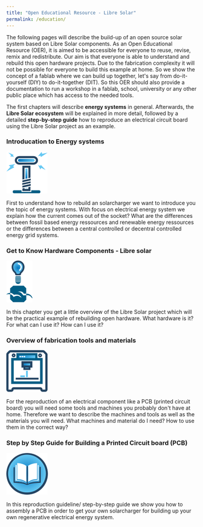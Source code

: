 ```yaml
---
title: "Open Educational Resource - Libre Solar"
permalink: /education/
---
```


The following pages will describe the build-up of an open source solar system based on Libre Solar components. As an Open Educational Resource (OER), it is aimed to be accessible for everyone to reuse, revise, remix and redistribute.
Our aim is that everyone is able to understand and rebuild this open hardware projects.
Due to the fabrication complexity it will not be possible for everyone to build this example at home. So we show the concept of a fablab where we can build up together, let's say from do-it-yourself (DIY) to do-it-together (DIT).
So this OER should also provide a documentation to run a workshop in a fablab, school, university or any other public place which has access to the needed tools.

The first chapters will describe **energy systems** in general. Afterwards, the **Libre Solar ecosystem** will be explained in more detail, followed by a detailed **step-by-step guide** how to reproduce an electrical circuit board using the Libre Solar project as an example.

### Introducation to Energy systems
![intro_energy](/media_files/intro_energy.png)

First to understand how to rebuild an solarcharger we want to introduce you the topic of energy systems. With focus on electrical energy system we explain how the current comes out of the socket? What are the differences between fossil based energy ressources and renewable energy ressources or the differences between a central controlled or decentral controlled energy grid systems.

### Get to Know Hardware Components - Libre solar
![intro_libresolar](/media_files/intro_libresolar.png)

In this chapter you get a little overview of the Libre Solar project which will be the practical example of rebuilding open hardware.
What hardware is it? For what can I use it? How can I use it?

### Overview of fabrication tools and materials
![intro_tools](/media_files/intro_tools.png)

For the reproduction of an electrical component like a PCB (printed circuit board) you will need some tools and machines you probably don't have at home. Therefore we want to describe the machines and tools as well as the materials you will need.
What machines and material do I need? How to use them in the correct way?

### Step by Step Guide for Building a Printed Circuit board (PCB)
![intro_stepguide](/media_files/intro_stepguide.png)

In this reproduction guideline/ step-by-step guide we show you how to assembly a PCB in order to get your own solarcharger for building up your own regenerative electrical energy system.
